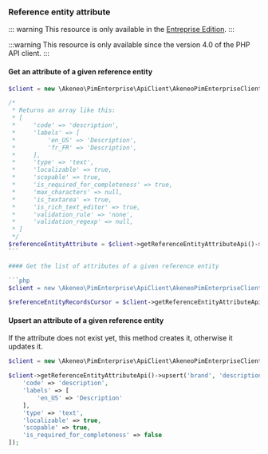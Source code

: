 ### Reference entity attribute

::: warning
This resource is only available in the [Entreprise Edition](https://www.akeneo.com/enterprise-edition/).
:::

:::warning
This resource is only available since the version 4.0 of the PHP API client.
:::

#### Get an attribute of a given reference entity

```php
$client = new \Akeneo\PimEnterprise\ApiClient\AkeneoPimEnterpriseClientBuilder('http://akeneo.com/')->buildAuthenticatedByPassword('client_id', 'secret', 'admin', 'admin');

/*
 * Returns an array like this:
 * [
 *     'code' => 'description',
 *     'labels' => [
 *         'en_US' => 'Description',
 *         'fr_FR' => 'Description',
 *     ],
 *     'type' => 'text',
 *     'localizable' => true,
 *     'scopable' => true,
 *     'is_required_for_completeness' => true,
 *     'max_characters' => null,
 *     'is_textarea' => true,
 *     'is_rich_text_editor' => true,
 *     'validation_rule' => 'none',
 *     'validation_regexp' => null,
 * ]
 */
$referenceEntityAttribute = $client->getReferenceEntityAttributeApi()->get('brand', 'description');
̀ ``

#### Get the list of attributes of a given reference entity

```php
$client = new \Akeneo\PimEnterprise\ApiClient\AkeneoPimEnterpriseClientBuilder('http://akeneo.com/')->buildAuthenticatedByPassword('client_id', 'secret', 'admin', 'admin');

$referenceEntityRecordsCursor = $client->getReferenceEntityAttributeApi()->all('brand');
```

#### Upsert an attribute of a given reference entity

If the attribute does not exist yet, this method creates it, otherwise it updates it.

```php
$client = new \Akeneo\PimEnterprise\ApiClient\AkeneoPimEnterpriseClientBuilder('http://akeneo.com/')->buildAuthenticatedByPassword('client_id', 'secret', 'admin', 'admin');

$client->getReferenceEntityAttributeApi()->upsert('brand', 'description', [
    'code' => 'description',
    'labels' => [
        'en_US' => 'Description'
    ],
    'type' => 'text',
    'localizable' => true,
    'scopable' => true,
    'is_required_for_completeness' => false
]);
```

